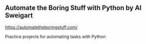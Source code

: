 ## Automate the Boring Stuff with Python by Al Sweigart

https://automatetheboringstuff.com/

Practice projects for automating tasks with Python
